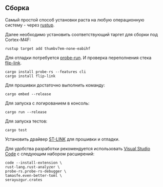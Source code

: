 ## Сборка

Самый простой способ установки раста на любую операционную систему - через [rustup](https://rustup.rs).

Далее необходимо установить соответствующий таргет для сборки под Cortex-M4F:

```shell
rustup target add thumbv7em-none-eabihf
```

Для отладки потребуется [probe-run](https://github.com/knurling-rs/probe-run). И проверка переполнения стека [flip-link](https://github.com/knurling-rs/flip-link).

```shell
cargo install probe-rs --features cli
cargo install flip-link
```

Для прошивки достаточно выполнить команду:
```shell
cargo embed --release
```

Для запуска с логированием в консоль:
```shell
cargo run --release
```

Для запуска тестов:
```shell
cargo test
```

Установить драйвер [ST-LINK](https://www.st.com/en/development-tools/stsw-link009.html) для прошивки и отладки.

Для удобства разработки рекомендуется использовать [Visual Studio Code](https://code.visualstudio.com) c следующим набором расширений:

```shell
code --install-extension \
rust-lang.rust-analyzer \
probe-rs.probe-rs-debugger \
tamasfe.even-better-toml \
serayuzgur.crates
```